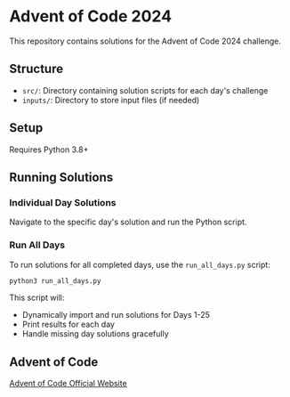 # Advent of Code 2024

This repository contains solutions for the Advent of Code 2024 challenge.

## Structure
- `src/`: Directory containing solution scripts for each day's challenge
- `inputs/`: Directory to store input files (if needed)

## Setup
Requires Python 3.8+

## Running Solutions

### Individual Day Solutions
Navigate to the specific day's solution and run the Python script.

### Run All Days
To run solutions for all completed days, use the `run_all_days.py` script:

```bash
python3 run_all_days.py
```

This script will:
- Dynamically import and run solutions for Days 1-25
- Print results for each day
- Handle missing day solutions gracefully

## Advent of Code
[Advent of Code Official Website](https://adventofcode.com/2024)
